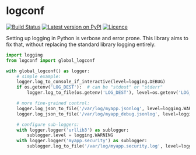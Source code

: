 # logconf

[![Build Status](https://travis-ci.org/anlutro/logconf.py.svg?branch=master)](https://travis-ci.org/anlutro/logconf.py)
[![Latest version on PyPI](https://img.shields.io/pypi/v/logconf.svg?maxAge=2592000)](https://pypi.org/project/logconf)
[![Licence](https://img.shields.io/badge/license-MIT-blue.svg)](https://opensource.org/licenses/MIT)

Setting up logging in Python is verbose and error prone. This library aims to fix that, without replacing the standard library logging entirely.

```python
import logging
from logconf import global_logconf

with global_logconf() as logger:
    # simple example:
    logger.log_to_console_if_interactive(level=logging.DEBUG)
    if os.getenv('LOG_DEST'):  # can be "stdout" or "stderr"
        logger.log_to_file(os.getenv('LOG_DEST'), level=os.getenv('LOG_LEVEL'))

    # more fine-grained control:
    logger.log_json_to_file('/var/log/myapp.jsonlog', level=logging.WARNING)
    logger.log_json_to_file('/var/log/myapp_debug.jsonlog', level=logging.DEBUG)

    # configure sub-loggers:
    with logger.logger('urllib3') as sublogger:
        sublogger.level = logging.WARNING
    with logger.logger('myapp.security') as sublogger:
        sublogger.log_to_file('/var/log/myapp.security.log', level=logging.INFO)
```
